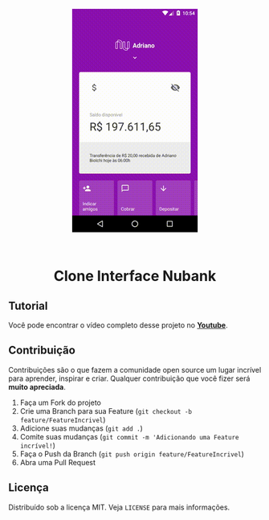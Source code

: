 <p align="center">
<img align="center" width="250" height="444" src="screen.gif">
</p>
<br />
<p align="center">
  <h1 align="center">Clone Interface Nubank</h1>
</p>

## Tutorial

Você pode encontrar o vídeo completo desse projeto no **[Youtube](https://www.youtube.com/watch?v=DDm0M_rZLJo)**.

<!-- CONTRIBUTING -->

## Contribuição

Contribuições são o que fazem a comunidade open source um lugar incrível para aprender, inspirar e criar. Qualquer contribuição que você fizer será **muito apreciada**.

1. Faça um Fork do projeto
2. Crie uma Branch para sua Feature (`git checkout -b feature/FeatureIncrivel`)
3. Adicione suas mudanças (`git add .`)
4. Comite suas mudanças (`git commit -m 'Adicionando uma Feature incrível!`)
5. Faça o Push da Branch (`git push origin feature/FeatureIncrivel`)
6. Abra uma Pull Request

<!-- LICENSE -->

## Licença

Distribuído sob a licença MIT. Veja `LICENSE` para mais informações.

<!-- CONTACT -->

